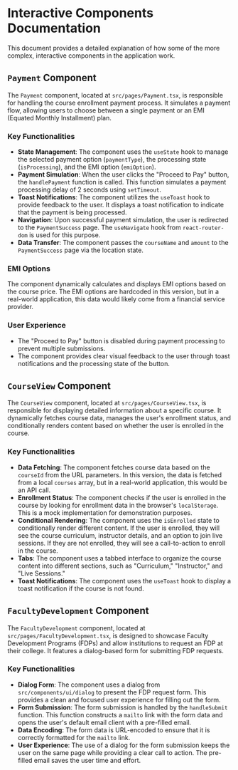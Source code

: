 # Interactive Components Documentation

This document provides a detailed explanation of how some of the more complex, interactive components in the application work.

## `Payment` Component

The `Payment` component, located at `src/pages/Payment.tsx`, is responsible for handling the course enrollment payment process. It simulates a payment flow, allowing users to choose between a single payment or an EMI (Equated Monthly Installment) plan.

### Key Functionalities

-   **State Management**: The component uses the `useState` hook to manage the selected payment option (`paymentType`), the processing state (`isProcessing`), and the EMI option (`emiOption`).
-   **Payment Simulation**: When the user clicks the "Proceed to Pay" button, the `handlePayment` function is called. This function simulates a payment processing delay of 2 seconds using `setTimeout`.
-   **Toast Notifications**: The component utilizes the `useToast` hook to provide feedback to the user. It displays a toast notification to indicate that the payment is being processed.
-   **Navigation**: Upon successful payment simulation, the user is redirected to the `PaymentSuccess` page. The `useNavigate` hook from `react-router-dom` is used for this purpose.
-   **Data Transfer**: The component passes the `courseName` and `amount` to the `PaymentSuccess` page via the location state.

### EMI Options

The component dynamically calculates and displays EMI options based on the course price. The EMI options are hardcoded in this version, but in a real-world application, this data would likely come from a financial service provider.

### User Experience

-   The "Proceed to Pay" button is disabled during payment processing to prevent multiple submissions.
-   The component provides clear visual feedback to the user through toast notifications and the processing state of the button.

## `CourseView` Component

The `CourseView` component, located at `src/pages/CourseView.tsx`, is responsible for displaying detailed information about a specific course. It dynamically fetches course data, manages the user's enrollment status, and conditionally renders content based on whether the user is enrolled in the course.

### Key Functionalities

-   **Data Fetching**: The component fetches course data based on the `courseId` from the URL parameters. In this version, the data is fetched from a local `courses` array, but in a real-world application, this would be an API call.
-   **Enrollment Status**: The component checks if the user is enrolled in the course by looking for enrollment data in the browser's `localStorage`. This is a mock implementation for demonstration purposes.
-   **Conditional Rendering**: The component uses the `isEnrolled` state to conditionally render different content. If the user is enrolled, they will see the course curriculum, instructor details, and an option to join live sessions. If they are not enrolled, they will see a call-to-action to enroll in the course.
-   **Tabs**: The component uses a tabbed interface to organize the course content into different sections, such as "Curriculum," "Instructor," and "Live Sessions."
-   **Toast Notifications**: The component uses the `useToast` hook to display a toast notification if the course is not found.

## `FacultyDevelopment` Component

The `FacultyDevelopment` component, located at `src/pages/FacultyDevelopment.tsx`, is designed to showcase Faculty Development Programs (FDPs) and allow institutions to request an FDP at their college. It features a dialog-based form for submitting FDP requests.

### Key Functionalities

-   **Dialog Form**: The component uses a dialog from `src/components/ui/dialog` to present the FDP request form. This provides a clean and focused user experience for filling out the form.
-   **Form Submission**: The form submission is handled by the `handleSubmit` function. This function constructs a `mailto` link with the form data and opens the user's default email client with a pre-filled email.
-   **Data Encoding**: The form data is URL-encoded to ensure that it is correctly formatted for the `mailto` link.
-   **User Experience**: The use of a dialog for the form submission keeps the user on the same page while providing a clear call to action. The pre-filled email saves the user time and effort.

